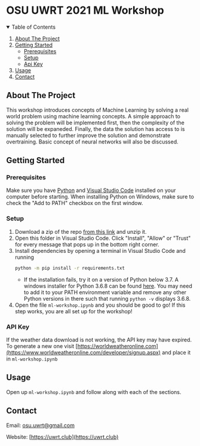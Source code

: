 # OSU UWRT 2021 ML Workshop

<!-- TABLE OF CONTENTS -->
<details open="open">
  <summary>Table of Contents</summary>
  <ol>
    <li>
      <a href="#about-the-project">About The Project</a>
    </li>
    <li>
      <a href="#getting-started">Getting Started</a>
      <ul>
        <li><a href="#prerequisites">Prerequisites</a></li>
        <li><a href="#setup">Setup</a></li>
        <li><a href="#api-key">Api Key</a></li>
      </ul>
    </li>
    <li><a href="#usage">Usage</a></li>
    <li><a href="#contact">Contact</a></li>
  </ol>
</details>

<!-- ABOUT THE PROJECT -->

## About The Project

This workshop introduces concepts of Machine Learning by solving a real world problem using machine learning concepts. A simple approach to solving the problem will be implemented first, then the complexity of the solution will be expaneded. Finally, the data the solution has access to is manually selected to further improve the solution and demonstrate overtraining. Basic concept of neural networks will also be discussed.

<!-- GETTING STARTED -->

## Getting Started

### Prerequisites

Make sure you have [Python](https://www.python.org/downloads/) and [Visual Studio Code](https://code.visualstudio.com/download) installed on your computer before starting. When installing Python on Windows, make sure to check the "Add to PATH" checkbox on the first window.

### Setup

1. Download a zip of the repo [from this link](https://github.com/osu-uwrt/2021_ML_Workshop/zipball/master) and unzip it.
2. Open this folder in Visual Studio Code. Click "Install", "Allow" or "Trust" for every message that pops up in the bottom right corner.
3. Install dependencies by opening a terminal in Visual Studio Code and running
   ```sh
   python -m pip install -r requirements.txt
   ```
   - If the installation fails, try it on a version of Python below 3.7. A windows installer for Python 3.6.8 can be found [here](https://www.python.org/ftp/python/3.6.8/python-3.6.8-amd64.exe). You may need to add it to your PATH environment variable and remove any other Python versions in there such that running `python -v` displays 3.6.8.
4. Open the file `ml-workshop.ipynb` and you should be good to go! If this step works, you are all set up for the workshop!

### API Key

If the weather data download is not working, the API key may have expired. To generate a new one visit [https://worldweatheronline.com](https://www.worldweatheronline.com/developer/signup.aspx) and place it in `ml-workshop.ipynb`

<!-- USAGE EXAMPLES -->

## Usage

Open up `ml-workshop.ipynb` and follow along with each of the sections.

<!-- CONTACT -->

## Contact

Email: [osu.uwrt@gmail.com](mailto://osu.uwrt@gmail.com)

Website: [https://uwrt.club](https://uwrt.club)
